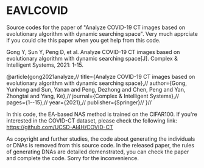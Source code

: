 # EAVLCOVID

Source codes for the paper of "Analyze COVID-19 CT images based on evolutionary algorithm with dynamic searching space". Very much apprciate if you could cite this paper when you get help from this code.

Gong Y, Sun Y, Peng D, et al. Analyze COVID-19 CT images based on evolutionary algorithm with dynamic searching space[J]. Complex & Intelligent Systems, 2021: 1-15.

@article{gong2021analyze,//
  title={Analyze COVID-19 CT images based on evolutionary algorithm with dynamic searching space},//
  author={Gong, Yunhong and Sun, Yanan and Peng, Dezhong and Chen, Peng and Yan, Zhongtai and Yang, Ke},//
  journal={Complex \& Intelligent Systems},//
  pages={1--15},//
  year={2021},//
  publisher={Springer}//
}//

In this code, the EA-based NAS method is trained on the CIFAR100. If you're interested in the COVID-CT dataset, please check the following link: https://github.com/UCSD-AI4H/COVID-CT

As copyright and further studies, the code about generating the individuals or DNAs is removed from this source code. In the released paper, the rules of generating DNAs are detailed demenstrated, you can check the paper and complete the code. Sorry for the inconvenience.
